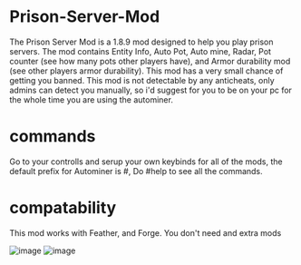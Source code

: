 # Prison-Server-Mod

The Prison Server Mod is a 1.8.9 mod designed to help you play prison servers. The mod contains Entity Info, Auto Pot, Auto mine, Radar, Pot counter (see how many pots other players have), and Armor durability mod (see other players armor durability). This mod has a very small chance of getting you banned. This mod is not detectable by any anticheats, only admins can detect you manually, so i'd suggest for you to be on your pc for the whole time you are using the autominer.

# commands
Go to your controlls and serup your own keybinds for all of the mods, the default prefix for Autominer is #, Do #help to see all the commands.

# compatability
This mod works with Feather, and Forge. You don't need and extra mods


![image](https://user-images.githubusercontent.com/111233419/184672267-8b1e1105-2a9b-4fb1-9162-53f6449e07f3.png)
![image](https://user-images.githubusercontent.com/111233419/184672271-852874de-f772-4f93-9d5b-b10b83c14669.png)

